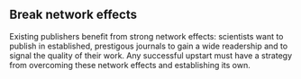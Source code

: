 ## Break network effects

Existing publishers benefit from strong network effects: scientists want to publish in established, prestigous journals to gain a wide readership and to signal the quality of their work.
Any successful upstart must have a strategy from overcoming these network effects and establishing its own.
